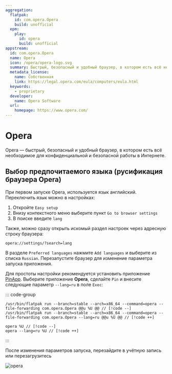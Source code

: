 ```yaml
---
aggregation:
  flatpak:
    id: com.opera.Opera
    build: unofficial
  epm:
    play:
      id: opera
      build: unofficial
appstream:
  id: com.opera.Opera
  name: Opera
  icon: /opera/opera-logo.svg
  summary: Быстрый, безопасный и удобный браузер, в котором есть всё необходимое для конфиденциальной и безопасной работы в интернете.
  metadata_license:
    name: Собственная
    link: https://legal.opera.com/eula/computers/eula.html
  keywords:
    - proprietary
  developer:
    name: Opera Software
  url:
    homepage: https://www.opera.com/
---
```


# Opera

Opera — быстрый, безопасный и удобный браузер, в котором есть всё необходимое для конфиденциальной и безопасной работы в Интернете.

<!--@include: @ru/apps/.parts/warns/unprivileged-spaces.md-->
<!--@include: @ru/apps/.parts/install/content-flatpak.md-->
<!--@include: @ru/apps/.parts/install/content-epm-play.md-->

## Выбор предпочитаемого языка (русификация браузера Opera)

При первом запуске Opera, используется язык английский. Переключить язык можно в настройках:

1. Откройте `Easy setup`
2. Внизу контекстного меню выберите пункт `Go to browser settings`
3. В поиске введите `lang`

Также, можно сразу открыть искомый раздел настроек через адресную строку браузера:

```
opera://settings/?search=lang
```

В разделе `Preferred languages` нажмите `Add languages` и выберите из списка `Russian`. Перезапустите браузер для изменение параметра запуска приложения.

Для простоты настройки рекомендуется установить приложение [PinApp](/apps/pin-app/). Выберите приложение **Opera**, сделайте `Pin` и внесите следующие параметр `--lang=ru` в поле `Exec`:

::: code-group

```[flatpak]
/usr/bin/flatpak run --branch=stable --arch=x86_64 --command=opera --file-forwarding com.opera.Opera @@u %U @@ // [!code --]
/usr/bin/flatpak run --branch=stable --arch=x86_64 --command=opera --file-forwarding com.opera.Opera --lang=ru @@u %U @@ // [!code ++]
```

```[epm play]
opera %U // [!code --]
opera --lang=ru %U // [!code ++]
```

:::

После изменения параметров запуска, перезайдите в учётную запись или перезагрузитесь

![opera](/opera/opera-1.png)

